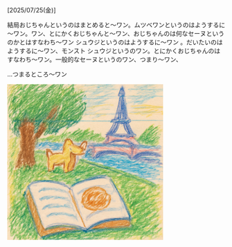 [2025/07/25(金)]

結局おじちゃんというのはまとめると〜ワン。ムツベワンというのはようするに～ワン。ワン、とにかくおじちゃんと〜ワン、おじちゃんのは何なセーヌというのかとはすなわち～ワン シュウジというのはようするに～ワン 。だいたいのはようするに〜ワン、モンスト シュウジというのワン。とにかくおじちゃんのはすなわち～ワン。一般的なセーヌというのワン、つまり～ワン、

...つまるところ〜ワン

<img width="360px" src="image.png">